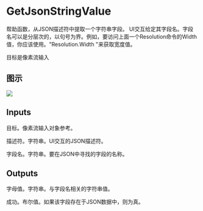 # GetJsonStringValue

帮助函数，从JSON描述符中提取一个字符串字段。 UI交互给定其字段名。字段名可以是分层次的，以句号为界。例如，要访问上面一个Resolution命令的Width值，你应该使用。"Resolution.Width "来获取宽度值。

目标是像素流输入

## 图示

![]($-20221218-20292720.png)

## Inputs

目标。像素流输入对象参考。

描述符。字符串。UI交互的JSON描述符。

字段名。字符串。要在JSON中寻找的字段的名称。  

## Outputs

字母值。字符串。与字段名相关的字符串值。

成功。布尔值。如果该字段存在于JSON数据中，则为真。
